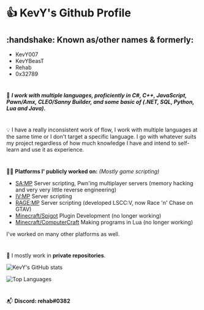 # :thumbsup: KevY's Github Profile

<h2>
:handshake: Known as/other names & formerly:
</h2>

- KevY007
- KevYBeasT
- Rehab
- 0x32789

# 

:construction_worker:
***I work with multiple languages, proficiently in C#, C++, JavaScript, Pawn/Amx, CLEO/Sanny Builder, and some basic of (.NET, SQL, Python, Lua and Java).***

# 

:bulb:
I have a really inconsistent work of flow, I work with multiple languages at the same time or I don't target a specific language. I go with whatever suits my project regardless of how much knowledge I have and intend to self-learn and use it as experience.

#

:technologist: 
**Platforms I' publicly worked on:** *(Mostly game scripting)*

- [SA:MP](https://sa-mp.com/) Server scripting, Pwn'ing multiplayer servers (memory hacking and very very little reverse engineering)
- [IV:MP](http://www.iv-mp.eu/) Server scripting
- [RAGE:MP](https://rage.mp/) Server scripting (developed LSCC:V, now Race 'n' Chase on GTAV)
- [Minecraft/Spigot](https://spigotmc.org/) Plugin Development (no longer working)
- [Minecraft/ComputerCraft](https://computercraft.info/) Making programs in Lua (no longer working)

I've worked on many other platforms as well.

#

:floppy_disk:
I mostly work in **private repositories**.

![KevY's GitHub stats](https://github-readme-stats.vercel.app/api?username=KevY007&count_private=true&show_icons=true&theme=synthwave)

![Top Languages](https://github-readme-stats.vercel.app/api/top-langs/?username=KevY007)
#

:mailbox_with_mail: **Discord: rehab#0382**
